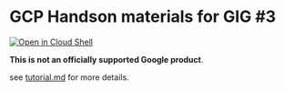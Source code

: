 # GCP Handson materials for GIG #3

[![Open in Cloud Shell](https://gstatic.com/cloudssh/images/open-btn.svg)](https://ssh.cloud.google.com/cloudshell/editor?cloudshell_git_repo=https%3A%2F%2Fgithub.com%2FGoogleCloudPlatform%2Fgcp-getting-started-lab-jp&cloudshell_open_in_editor=tutorial.md&cloudshell_workspace=gig%2Fgig01-03&cloudshell_tutorial=tutorial.md)

**This is not an officially supported Google product**.

see [tutorial.md](tutorial.md) for more details.

